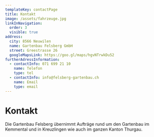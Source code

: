 ```yaml
---
templateKey: contactPage
title: Kontakt
image: /assets/fahrzeuge.jpg
linkInNavigation:
  order: 3
  visible: true
address:
  city: 8566 Neuwilen
  name: Gartenbau Felsberg GmbH
  street: Greestrasse 26
  googleMapsLink: https://goo.gl/maps/hgvNTrwkDu52
furtherAdressInformation:
  - contactInfo: 071 699 21 10
    name: Telefon
    type: tel
  - contactInfo: info@felsberg-gartenbau.ch
    name: Email
    type: email
---
```


# Kontakt

Die Gartenbau Felsberg übernimmt Aufträge rund um den Gartenbau im Kemmental und in Kreuzlingen wie auch im ganzen Kanton Thurgau.
